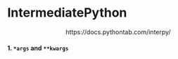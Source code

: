 # IntermediatePython

<center>https://docs.pythontab.com/interpy/</center>



#### 1. `*args`  and `**kwargs`

